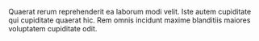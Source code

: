 Quaerat rerum reprehenderit ea laborum modi velit. Iste autem cupiditate qui cupiditate quaerat hic. Rem omnis incidunt maxime blanditiis maiores voluptatem cupiditate odit.